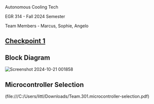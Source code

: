 Autonomous Cooling Tech

EGR 314 - Fall 2024 Semester

Team Members - Marcus, Sophie, Angelo 

## [Checkpoint 1](https://github.com/AutonomousCoolingTech/Team301.github.io/blob/main/F.IV.md)

## Block Diagram
![Screenshot 2024-10-21 001858](https://github.com/user-attachments/assets/d01f3d0a-dabc-4715-9b66-9dbd7232692d)

##

## Microcontroller Selection
(file:///C:/Users/littl/Downloads/Team.301.microcontroller-selection.pdf)










